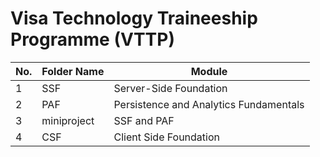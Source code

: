 # Visa Technology Traineeship Programme (VTTP)

| No. | Folder Name | Module                                 |
|-----|-------------|----------------------------------------|
| 1   | SSF         | Server-Side Foundation                 |
| 2   | PAF         | Persistence and Analytics Fundamentals |
| 3   | miniproject | SSF and PAF                            |
| 4   | CSF         | Client Side Foundation                 |
